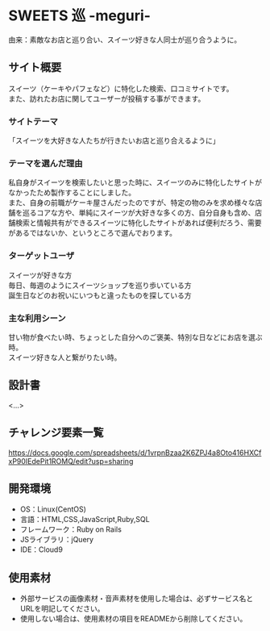 # SWEETS 巡 -meguri-
由来：素敵なお店と巡り合い、スイーツ好きな人同士が巡り合うように。

## サイト概要
スイーツ（ケーキやパフェなど）に特化した検索、口コミサイトです。  
また、訪れたお店に関してユーザーが投稿する事ができます。

### サイトテーマ
「スイーツを大好きな人たちが行きたいお店と巡り合えるように」

### テーマを選んだ理由
私自身がスイーツを検索したいと思った時に、スイーツのみに特化したサイトがなかったため製作することにしました。  
また、自身の前職がケーキ屋さんだったのですが、特定の物のみを求め様々な店舗を巡るコアな方や、単純にスイーツが大好きな多くの方、自分自身も含め、店舗検索と情報共有ができるスイーツに特化したサイトがあれば便利だろう、需要があるではないか、というところで選んでおります。

### ターゲットユーザ
スイーツが好きな方  
毎日、毎週のようにスイーツショップを巡り歩いている方  
誕生日などのお祝いにいつもと違ったものを探している方  

### 主な利用シーン
甘い物が食べたい時、ちょっとした自分へのご褒美、特別な日などにお店を選ぶ時。  
スイーツ好きな人と繋がりたい時。

## 設計書
<...>

## チャレンジ要素一覧
https://docs.google.com/spreadsheets/d/1vrpnBzaa2K6ZPJ4a8Oto416HXCfxP90IEdePit1ROMQ/edit?usp=sharing

## 開発環境
- OS：Linux(CentOS)
- 言語：HTML,CSS,JavaScript,Ruby,SQL
- フレームワーク：Ruby on Rails
- JSライブラリ：jQuery
- IDE：Cloud9

## 使用素材
- 外部サービスの画像素材・音声素材を使用した場合は、必ずサービス名とURLを明記してください。  
- 使用しない場合は、使用素材の項目をREADMEから削除してください。
